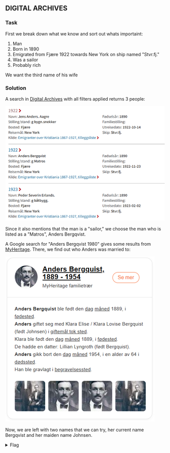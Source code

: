 ## DIGITAL ARCHIVES

### Task

First we break down what we know and sort out whats importaint:

1. Man
1. Born in 1890
1. Emigrated from Fjære 1922 towards New York on ship named "Stvr.fj."
1. Was a sailor
1. Probably rich

We want the third name of his wife

### Solution

A search in [Digital Archives](https://www.digitalarkivet.no/search/3/100095?fornavn=&etternavn=&kjonn=&bosted=Fjære&fodestad=&fodselsdato=&fodselsaar=1890&alder=&stilling_stand=&familiestilling=&aar=&utreisedato=&reisemal=&ankomstdato=&linje=&skip=Stvr.fj.&agent=&pass=&nytt_yrke=&aarsak=&utreisehavn=&ekspdato=&kontraktdato=&herred=&fogderi=&prgjeld=) with all filters applied returns 3 people:

![alt text](image.png)

Since it also mentions that the man is a "sailor," we choose the man who is listed as a "Matros", Anders Bergqvist.

A Google search for "Anders Bergqvist 1980" gives some results from [MyHeritage](https://www.myheritage.no/names/anders_bergquist). There, we find out who Anders was married to:

![alt text](image-1.png)

Now, we are left with two names that we can try, her current name Bergqvist and her maiden name Johnsen.

<details>
<summary>Flag</summary>

`EPT{Johnsen}`
</details>